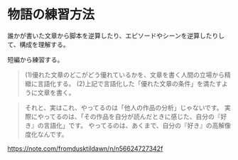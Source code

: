 # 物語の練習方法

誰かが書いた文章から脚本を逆算したり、エピソードやシーンを逆算したりして、構成を理解する。

短編から練習する。

> (1)優れた文章のどこがどう優れているかを、文章を書く人間の立場から精緻に言語化する。
> (2)上記で言語化した「優れた文章の条件」を満たすように文章を書く。

> それと、実はこれ、やってるのは「他人の作品の分析」じゃないです。
> 実際にやってるのは、「その作品を自分が読んだときに感じた、自分の『好き』の言語化」です。
> やってるのは、あくまで、自分の『好き』の高解像度化なんです。

https://note.com/fromdusktildawn/n/n56624727342f
